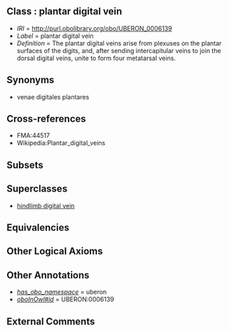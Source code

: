
## Class : plantar digital vein

 * *IRI* = http://purl.obolibrary.org/obo/UBERON_0006139
 * *Label* = plantar digital vein
 * *Definition* = The plantar digital veins arise from plexuses on the plantar surfaces of the digits, and, after sending intercapitular veins to join the dorsal digital veins, unite to form four metatarsal veins.

## Synonyms

 * venae digitales plantares

## Cross-references

 * FMA:44517
 * Wikipedia:Plantar_digital_veins

## Subsets


## Superclasses

 * [hindlimb digital vein](../../UBERON/64/UBERON_0004564.md)

## Equivalencies


## Other Logical Axioms


## Other Annotations

 * *[has_obo_namespace](../../ce/oboInOwl#hasOBONamespace.md)* = uberon
 * *[oboInOwl#id](../../id/oboInOwl#id.md)* = UBERON:0006139

## External Comments

